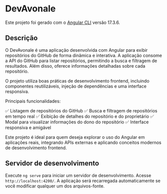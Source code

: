 # DevAvonale

Este projeto foi gerado com o [Angular CLI](https://github.com/angular/angular-cli) versão 17.3.6.

## Descrição

O DevAvonale é uma aplicação desenvolvida com Angular para exibir repositórios do GitHub de forma dinâmica e interativa. A aplicação consome a API do GitHub para listar repositórios, permitindo a busca e filtragem de resultados. Além disso, oferece informações detalhadas sobre cada repositório.

O projeto utiliza boas práticas de desenvolvimento frontend, incluindo componentes reutilizáveis, injeção de dependências e uma interface responsiva.

Principais funcionalidades:

✅ Listagem de repositórios do GitHub
✅ Busca e filtragem de repositórios em tempo real
✅ Exibição de detalhes do repositório e do proprietário
✅ Modal para visualizar informações do dono do repositório
✅ Interface responsiva e amigável

Este projeto é ideal para quem deseja explorar o uso do Angular em aplicações reais, integrando APIs externas e aplicando conceitos modernos de desenvolvimento frontend.

## Servidor de desenvolvimento

Execute `ng serve` para iniciar um servidor de desenvolvimento. Acesse `http://localhost:4200/`.
A aplicação será recarregada automaticamente se você modificar qualquer um dos arquivos-fonte.
